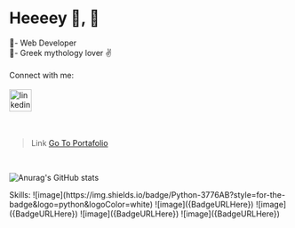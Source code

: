 <h1 >Heeeey 👋, 🚀</h1>
🌱- Web Developer
<br/>
🔱- Greek mythology lover ✌️
<br/>
<br/>
<div>
  Connect with me:
  <br/>
  <br/>
  <a href="https://www.linkedin.com/in/gagandeepdasskaur" target="blank"><img align="center" src="https://cdn.jsdelivr.net/npm/simple-icons@3.0.1/icons/linkedin.svg" alt="linkedin" height="40" width="40" padding="10" /></a>
</div>

  <br/>
  <br/>
  
  > Link
[Go To Portafolio](https://portafoliogagandeep.netlify.app/index.html)

  <br/>
  
![Anurag's GitHub stats](https://github-readme-stats.vercel.app/api?username=gagan-daka&show_icons=true&theme=chartreuse-dark)<br/>

<div>
  Skills:
  ![image](https://img.shields.io/badge/Python-3776AB?style=for-the-badge&logo=python&logoColor=white)
  ![image]({BadgeURLHere})
  ![image]({BadgeURLHere})
  ![image]({BadgeURLHere})
  ![image]({BadgeURLHere})
  <br/>
  <br/>
</div>



<br/>
<br/>





